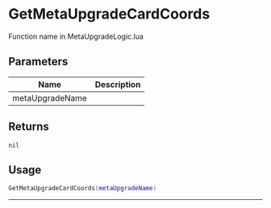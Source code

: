# GetMetaUpgradeCardCoords

Function name in MetaUpgradeLogic.lua

## Parameters

| Name            | Description |
| --------------- | ----------- |
| metaUpgradeName |             |

## Returns

`nil`

## Usage

```lua
GetMetaUpgradeCardCoords(metaUpgradeName)
```

---
